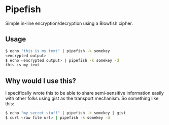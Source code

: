 Pipefish
========

Simple in-line encryption/decryption using a Blowfish cipher.

Usage
-----

```bash
$ echo "this is my text" | pipefish -k somekey
<encrypted output>
$ echo <encrypted output> | pipefish -k somekey -d
this is my text
```

Why would I use this?
---------------------

I specifically wrote this to be able to share semi-sensitive information easily with other folks using gist as the transport mechanism. So something like this:

```bash
$ echo "my secret stuff" | pipefish -k somekey | gist
$ curl <raw file url> | pipefish -k somekey -d
```
